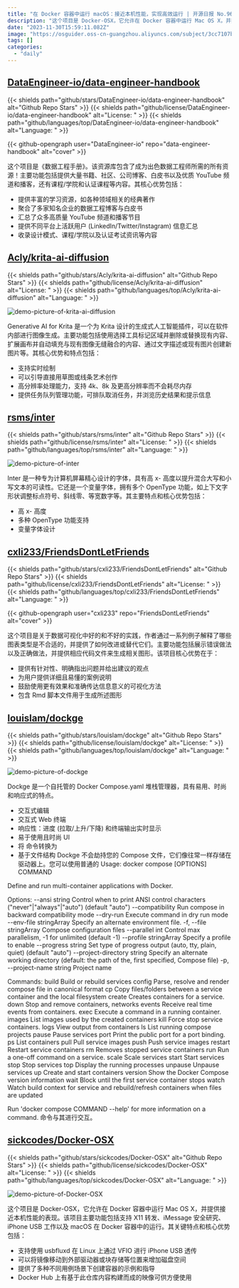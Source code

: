 ```yaml
---
title: "在 Docker 容器中运行 macOS：接近本机性能，实现高效运行 | 开源日报 No.96"
description: "这个项目是 Docker-OSX，它允许在 Docker 容器中运行 Mac OS X，并提供接近本机性能的表现。该项目主要功能包括支持 X11 转发、iMessage 安全研究、iPhone USB 工作以及 macOS 在 Docker 容器中的运行。"
date: "2023-11-30T15:59:11.082Z"
image: "https://osguider.oss-cn-guangzhou.aliyuncs.com/subject/3cc7107b705a86c757b7ca25abeaad56.png"
tags: []
categories:
  - "daily"
---
```


## [DataEngineer-io/data-engineer-handbook](https://github.com/DataEngineer-io/data-engineer-handbook)

{{< shields path="github/stars/DataEngineer-io/data-engineer-handbook" alt="Github Repo Stars" >}} {{< shields path="github/license/DataEngineer-io/data-engineer-handbook" alt="License: " >}} {{< shields path="github/languages/top/DataEngineer-io/data-engineer-handbook" alt="Language: " >}}

{{< github-opengraph user="DataEngineer-io" repo="data-engineer-handbook" alt="cover" >}}

这个项目是《数据工程手册》。该资源库包含了成为出色数据工程师所需的所有资源！主要功能包括提供大量书籍、社区、公司博客、白皮书以及优质 YouTube 频道和播客，还有课程/学院和认证课程等内容。其核心优势包括：

- 提供丰富的学习资源，如各种领域相关的经典著作
- 聚合了多家知名企业的数据工程博客与白皮书
- 汇总了众多高质量 YouTube 频道和播客节目
- 提供不同平台上活跃用户 (LinkedIn/Twitter/Instagram) 信息汇总
- 收录设计模式、课程/学院以及认证考试资讯等内容
  
## [Acly/krita-ai-diffusion](https://github.com/Acly/krita-ai-diffusion)

{{< shields path="github/stars/Acly/krita-ai-diffusion" alt="Github Repo Stars" >}} {{< shields path="github/license/Acly/krita-ai-diffusion" alt="License: " >}} {{< shields path="github/languages/top/Acly/krita-ai-diffusion" alt="Language: " >}}

![demo-picture-of-krita-ai-diffusion](https://osguider.oss-cn-guangzhou.aliyuncs.com/subject/e499be4cdd0689f6de6e6d0601be4ae6.png)

Generative AI for Krita 是一个为 Krita 设计的生成式人工智能插件，可以在软件内部进行图像生成。主要功能包括使用选择工具标记区域并删除或替换现有内容、扩展画布并自动填充与现有图像无缝融合的内容、通过文字描述或现有图片创建新图片等。其核心优势和特点包括：

- 支持实时绘制
- 可以引导直接用草图或线条艺术创作
- 高分辨率处理能力，支持 4k、8k 及更高分辨率而不会耗尽内存
- 提供任务队列管理功能，可排队取消任务，并浏览历史结果和提示信息
  
## [rsms/inter](https://github.com/rsms/inter)

{{< shields path="github/stars/rsms/inter" alt="Github Repo Stars" >}} {{< shields path="github/license/rsms/inter" alt="License: " >}} {{< shields path="github/languages/top/rsms/inter" alt="Language: " >}}

![demo-picture-of-inter](https://osguider.oss-cn-guangzhou.aliyuncs.com/subject/208fa590465cb3cc5c5148f84d14ef54.png)

Inter 是一种专为计算机屏幕精心设计的字体，具有高 x- 高度以提升混合大写和小写文本的可读性。它还是一个变量字体，拥有多个 OpenType 功能，如上下文字形状调整标点符号、斜线零、等宽数字等。其主要特点和核心优势包括：

- 高 x- 高度
- 多种 OpenType 功能支持
- 变量字体设计
  
## [cxli233/FriendsDontLetFriends](https://github.com/cxli233/FriendsDontLetFriends)

{{< shields path="github/stars/cxli233/FriendsDontLetFriends" alt="Github Repo Stars" >}} {{< shields path="github/license/cxli233/FriendsDontLetFriends" alt="License: " >}} {{< shields path="github/languages/top/cxli233/FriendsDontLetFriends" alt="Language: " >}}

{{< github-opengraph user="cxli233" repo="FriendsDontLetFriends" alt="cover" >}}

这个项目是关于数据可视化中好的和不好的实践，作者通过一系列例子解释了哪些图表类型是不合适的，并提供了如何改进或替代它们。主要功能包括展示错误做法以及正确做法，并提供相应代码文件来生成相关图形。该项目核心优势在于：

- 提供有针对性、明确指出问题并给出建议的观点
- 为用户提供详细且易懂的案例说明
- 鼓励使用更有效果和准确传达信息意义的可视化方法
- 包含 Rmd 脚本文件用于生成所述图形
  
## [louislam/dockge](https://github.com/louislam/dockge)

{{< shields path="github/stars/louislam/dockge" alt="Github Repo Stars" >}} {{< shields path="github/license/louislam/dockge" alt="License: " >}} {{< shields path="github/languages/top/louislam/dockge" alt="Language: " >}}

![demo-picture-of-dockge](https://picgo-daily.oss-cn-guangzhou.aliyuncs.com/picgo-daily/2023/cc07f50b59c90713862d6fac46ef29fb.png)

Dockge 是一个自托管的 Docker Compose.yaml 堆栈管理器，具有易用、时尚和响应式的特点。

- 交互式编辑 
- 交互式 Web 终端
- 响应性：进度 (拉取/上升/下降) 和终端输出实时显示
- 易于使用且时尚 UI
- 将  命令转换为 
- 基于文件结构
Dockge 不会劫持您的 Compose 文件，它们像往常一样存储在驱动器上。您可以使用普通的 
Usage:  docker compose [OPTIONS] COMMAND

Define and run multi-container applications with Docker.

Options:
      --ansi string                Control when to print ANSI control
                                   characters ("never"|"always"|"auto")
                                   (default "auto")
      --compatibility              Run compose in backward compatibility mode
      --dry-run                    Execute command in dry run mode
      --env-file stringArray       Specify an alternate environment file.
  -f, --file stringArray           Compose configuration files
      --parallel int               Control max parallelism, -1 for
                                   unlimited (default -1)
      --profile stringArray        Specify a profile to enable
      --progress string            Set type of progress output (auto,
                                   tty, plain, quiet) (default "auto")
      --project-directory string   Specify an alternate working directory
                                   (default: the path of the, first
                                   specified, Compose file)
  -p, --project-name string        Project name

Commands:
  build       Build or rebuild services
  config      Parse, resolve and render compose file in canonical format
  cp          Copy files/folders between a service container and the local filesystem
  create      Creates containers for a service.
  down        Stop and remove containers, networks
  events      Receive real time events from containers.
  exec        Execute a command in a running container.
  images      List images used by the created containers
  kill        Force stop service containers.
  logs        View output from containers
  ls          List running compose projects
  pause       Pause services
  port        Print the public port for a port binding.
  ps          List containers
  pull        Pull service images
  push        Push service images
  restart     Restart service containers
  rm          Removes stopped service containers
  run         Run a one-off command on a service.
  scale       Scale services 
  start       Start services
  stop        Stop services
  top         Display the running processes
  unpause     Unpause services
  up          Create and start containers
  version     Show the Docker Compose version information
  wait        Block until the first service container stops
  watch       Watch build context for service and rebuild/refresh containers when files are updated

Run 'docker compose COMMAND --help' for more information on a command. 命令与其进行交互。
  
## [sickcodes/Docker-OSX](https://github.com/sickcodes/Docker-OSX)

{{< shields path="github/stars/sickcodes/Docker-OSX" alt="Github Repo Stars" >}} {{< shields path="github/license/sickcodes/Docker-OSX" alt="License: " >}} {{< shields path="github/languages/top/sickcodes/Docker-OSX" alt="Language: " >}}

![demo-picture-of-Docker-OSX](https://osguider.oss-cn-guangzhou.aliyuncs.com/subject/287383d6d0ad0d6abeb1842c8c97496c.png)

这个项目是 Docker-OSX，它允许在 Docker 容器中运行 Mac OS X，并提供接近本机性能的表现。该项目主要功能包括支持 X11 转发、iMessage 安全研究、iPhone USB 工作以及 macOS 在 Docker 容器中的运行。其关键特点和核心优势包括：

- 支持使用 usbfluxd 在 Linux 上通过 VFIO 进行 iPhone USB 透传
- 可以将镜像移动到外部驱动器或块存储等位置来增加磁盘空间
- 提供了多种不同用例场景下创建容器的示例和指导
- Docker Hub 上有基于此仓库内容构建而成的映像可供方便使用
  
